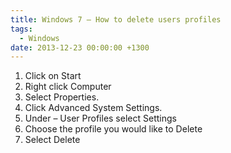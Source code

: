 ```yaml
---
title: Windows 7 – How to delete users profiles
tags:
  - Windows
date: 2013-12-23 00:00:00 +1300
---
```


  1. Click on Start
  2. Right click Computer
  3. Select Properties.
  4. Click Advanced System Settings.
  5. Under – User Profiles select Settings
  6. Choose the profile you would like to Delete
  7. Select Delete
